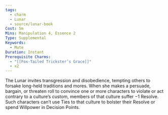 ```yaml
---
tags:
  - charm
  - Lunar
  - source/lunar-book
Cost: 5m
Mins: Manipulation 4, Essence 2
Type: Supplemental
Keywords:
  - Mute
Duration: Instant
Prerequisite Charms:
  - "[[Fox-Tailed Trickster’s Grace]]"
  - x2
---
```

The Lunar invites transgression and disobedience, tempting others to forsake long-held traditions and mores. When she makes a persuade, bargain, or threaten roll to convince one or more characters to violate or act contrary to a culture’s custom, members of that culture suffer −1 Resolve. Such characters can’t use Ties to that culture to bolster their Resolve or spend Willpower in Decision Points.